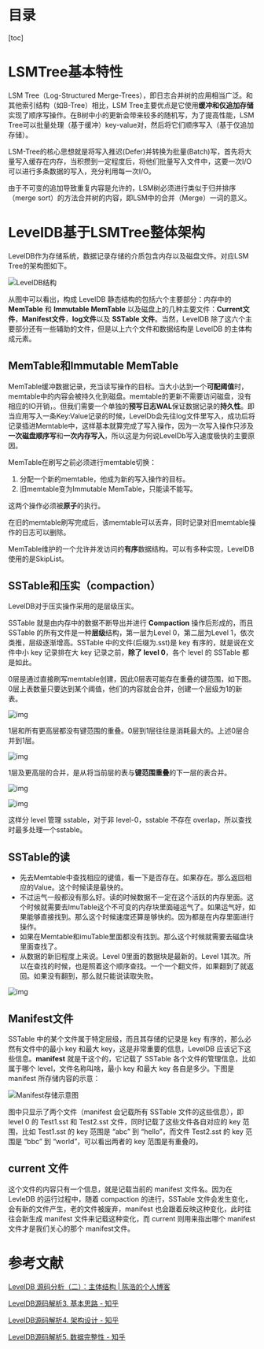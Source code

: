 # 目录

[toc]

 

# LSMTree基本特性

LSM Tree（Log-Structured Merge-Trees），即日志合并树的应用相当广泛。和其他索引结构（如B-Tree）相比，LSM Tree主要优点是它使用**缓冲和仅追加存储**实现了顺序写操作。在B树中小的更新会带来较多的随机写，为了提高性能，LSM Tree可以批量处理（基于缓冲）key-value对，然后将它们顺序写入（基于仅追加存储）。

LSM-Tree的核心思想就是将写入推迟(Defer)并转换为批量(Batch)写，首先将大量写入缓存在内存，当积攒到一定程度后，将他们批量写入文件中，这要一次I/O可以进行多条数据的写入，充分利用每一次I/O。

由于不可变的追加导致重复内容是允许的，LSM树必须进行类似于归并排序（merge sort）的方法合并树的内容，即LSM中的合并（Merge）一词的意义。

# LevelDB基于LSMTree整体架构

LevelDB作为存储系统，数据记录存储的介质包含内存以及磁盘文件。对应LSM Tree的架构图如下。

![LevelDB结构](http://cighao.com/img/articles/leveldb/leveldb-02-01.png)

从图中可以看出，构成 LevelDB 静态结构的包括六个主要部分：内存中的 **MemTable** 和 **Immutable MemTable** 以及磁盘上的几种主要文件：**Current文件**，**Manifest文件**，**log文件**以及 **SSTable 文件**。当然，LevelDB 除了这六个主要部分还有一些辅助的文件，但是以上六个文件和数据结构是 LevelDB 的主体构成元素。

## MemTable和Immutable MemTable

MemTable缓冲数据记录，充当读写操作的目标。当大小达到一个**可配阈值**时，memtable中的内容会被持久化到磁盘。memtable的更新不需要访问磁盘，没有相应的IO开销，。但我们需要一个单独的**预写日志WAL**保证数据记录的**持久性**。即当应用写入一条Key:Value记录的时候，LevelDb会先往log文件里写入，成功后将记录插进Memtable中，这样基本就算完成了写入操作，因为一次写入操作只涉及**一次磁盘顺序写**和**一次内存写入**，所以这是为何说LevelDb写入速度极快的主要原因。

MemTable在刷写之前必须进行memtable切换：

1. 分配一个新的memtable，他成为新的写入操作的目标。
2. 旧memtable变为Immutable MemTable，只能读不能写。

这两个操作必须被**原子**的执行。

在旧的memtable刷写完成后，该memtable可以丢弃，同时记录对旧memtable操作的日志可以删除。

MemTable维护的一个允许并发访问的**有序**数据结构。可以有多种实现，LevelDB使用的是SkipList。

 

## SSTable和压实（compaction）

LevelDB对于压实操作采用的是层级压实。

SSTable 就是由内存中的数据不断导出并进行 **Compaction** 操作后形成的，而且 SSTable 的所有文件是一种**层级**结构，第一层为Level 0，第二层为Level 1，依次类推，层级逐渐增高。SSTable 中的文件(后缀为.sst)是 key 有序的，就是说在文件中小 key 记录排在大 key 记录之前，**除了 level 0**，各个 level 的 SSTable 都是如此。

0层是通过直接刷写memtable创建，因此0层表可能存在重叠的键范围，如下图。0层上表数量只要达到某个阈值，他们的内容就会合并，创建一个层级为1的新表。

![img](https://pic1.zhimg.com/80/v2-e26f69ece615208abfc467e89d1841f4_720w.jpg)

1层和所有更高层都没有键范围的重叠。0层到1层往往是消耗最大的。上述0层合并到1层。

![img](https://pic2.zhimg.com/80/v2-3f9a7f2a93e483d21672627b8d68fdc9_720w.jpg)

1层及更高层的合并，是从将当前层的表与**键范围重叠**的下一层的表合并。

![img](https://pic4.zhimg.com/80/v2-df3f0b7a8e612dc9e746c472478b4947_720w.jpg)

![img](https://pic3.zhimg.com/80/v2-da882a0778bbfa3cfdce0a12e386517a_720w.jpg)

这样分 level 管理 sstable，对于非 level-0，sstable 不存在 overlap，所以查找时最多处理一个sstable。

## SSTable的读

* 先去Memtable中查找相应的键值，看一下是否存在。如果存在。那么返回相应的Value。这个时候读是最快的。
* 不过运气一般都没有那么好。读的时候数据不一定在这个活跃的内存里面。这个时候就需要去ImuTable这个不可变的内存块里面碰运气了。如果运气好，如果能够直接找到。那么这个时候速度还算是够快的。因为都是在内存里面进行操作。
* 如果在Memtable和imuTable里面都没有找到。那么这个时候就需要去磁盘块里面查找了。
* 从数据的新旧程度上来说。Level 0里面的数据块是最新的。Level 1其次。所以在查找的时候，也是照着这个顺序查找。一个一个翻文件，如果翻到了就返回。如果没有翻到，那么就只能说读取失败。

![img](https://pic1.zhimg.com/80/v2-f19a3c1e0b4caf2aa587b7fb0426b068_720w.jpg)

## Manifest文件

SSTable 中的某个文件属于特定层级，而且其存储的记录是 key 有序的，那么必然有文件中的最小 key 和最大 key，这是非常重要的信息，LevelDB 应该记下这些信息。**manifest** 就是干这个的，它记载了 SSTable 各个文件的管理信息，比如属于哪个 level，文件名称叫啥，最小 key 和最大 key 各自是多少。下图是 manifest 所存储内容的示意：

![Manifest存储示意图](http://cighao.com/img/articles/leveldb/leveldb-02-02.png)

图中只显示了两个文件（manifest 会记载所有 SSTable 文件的这些信息），即 level 0 的 Test1.sst 和 Test2.sst 文件，同时记载了这些文件各自对应的 key 范围，比如 Test1.sst 的 key 范围是 “abc” 到 “hello”，而文件 Test2.sst 的 key 范围是 “bbc” 到 “world”，可以看出两者的 key 范围是有重叠的。

## current 文件

这个文件的内容只有一个信息，就是记载当前的 manifest 文件名。因为在 LevleDB 的运行过程中，随着 compaction 的进行，SSTable 文件会发生变化，会有新的文件产生，老的文件被废弃，manifest 也会跟着反映这种变化，此时往往会新生成 manifest 文件来记载这种变化，而 current 则用来指出哪个 manifest 文件才是我们关心的那个 manifest文件。

# 参考文献

[LevelDB 源码分析（二）：主体结构 | 陈浩的个人博客](http://cighao.com/2016/08/14/leveldb-source-analysis-02-structure/)

[LevelDB源码解析3. 基本思路 - 知乎](https://zhuanlan.zhihu.com/p/34658848)

[LevelDB源码解析4. 架构设计 - 知乎](https://zhuanlan.zhihu.com/p/34665791)

[LevelDB源码解析5. 数据完整性 - 知乎](https://zhuanlan.zhihu.com/p/34671492)